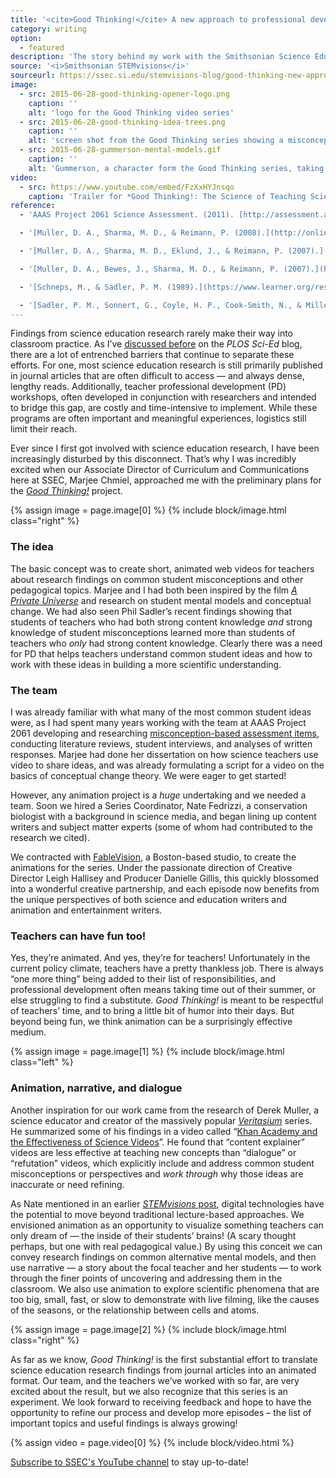 ```yaml
---
title: '<cite>Good Thinking!</cite> A new approach to professional development for science educators'
category: writing
option:
  - featured
description: 'The story behind my work with the Smithsonian Science Education Center and FableVision studios to develop an animated video series on the science of teaching science.'
source: '<i>Smithsonian STEMvisions</i>'
sourceurl: https://ssec.si.edu/stemvisions-blog/good-thinking-new-approach-professional-development-science-educators
image:
  - src: 2015-06-28-good-thinking-opener-logo.png
    caption: ''
    alt: 'logo for the Good Thinking video series'
  - src: 2015-06-28-good-thinking-idea-trees.png
    caption: ''
    alt: 'screen shot from the Good Thinking series showing a misconception and a new idea as trees growing'
  - src: 2015-06-28-gummerson-mental-models.gif
    caption: ''
    alt: 'Gummerson, a character form the Good Thinking series, taking the shape of the words mental model'
video:
  - src: https://www.youtube.com/embed/FzXxHYJnsqo
    caption: 'Trailer for *Good Thinking!: The Science of Teaching Science*'
reference:
  - 'AAAS Project 2061 Science Assessment. (2011). [http://assessment.aaas.org/](http://assessment.aaas.org/)'

  - '[Muller, D. A., Sharma, M. D., & Reimann, P. (2008).](http://onlinelibrary.wiley.com/doi/10.1002/sce.20244/abstract) Raising cognitive load with linear multimedia to promote conceptual change. _Science Education_, 92(2), 278–296.'

  - '[Muller, D. A., Sharma, M. D., Eklund, J., & Reimann, P. (2007).](http://link.springer.com/article/10.1007/s11251-007-9017-6) Conceptual change through vicarious learning in an authentic physics setting. _Instructional Science_, 35(6), 519–533.'

  - '[Muller, D. A., Bewes, J., Sharma, M. D., & Reimann, P. (2007).](http://onlinelibrary.wiley.com/doi/10.1111/j.1365-2729.2007.00248.x/full) Saying the wrong thing: improving learning with multimedia by including misconceptions. _Journal of Computer Assisted Learning_, 24(2), 144–155.'

  - '[Schneps, M., & Sadler, P. M. (1989).](https://www.learner.org/resources/series28.html) A private universe [Video]. Santa Monica, CA: Pyramid Film and Video.'

  - '[Sadler, P. M., Sonnert, G., Coyle, H. P., Cook-Smith, N., & Miller, J. L. (2013).](http://aer.sagepub.com/content/50/5/1020.short) The influence of teachers’ knowledge on student learning in middle school physical science classrooms. _American Educational Research Journal_, 50(5), 1020-1049.'
---
```

Findings from science education research rarely make their way into classroom practice. As I’ve [discussed before](http://blogs.plos.org/scied/2013/01/14/facing-the-research-practice-divide-in-science-education/) on the *PLOS Sci-Ed* blog, there are a lot of entrenched barriers that continue to separate these efforts. For one, most science education research is still primarily published in journal articles that are often difficult to access — and always dense, lengthy reads. Additionally, teacher professional development (PD) workshops, often developed in conjunction with researchers and intended to bridge this gap, are costly and time-intensive to implement. While these programs are often important and meaningful experiences, logistics still limit their reach.

Ever since I first got involved with science education research, I have been increasingly disturbed by this disconnect. That’s why I was incredibly excited when our Associate Director of Curriculum and Communications here at SSEC, Marjee Chmiel, approached me with the preliminary plans for the [_Good Thinking!_](http://www.ssec.si.edu/goodthinking) project.

{% assign image = page.image[0] %}
{% include block/image.html class="right" %}

### The idea

The basic concept was to create short, animated web videos for teachers about research findings on common student misconceptions and other pedagogical topics. Marjee and I had both been inspired by the film [_A Private Universe_](https://www.learner.org/resources/series28.html) and research on student mental models and conceptual change. We had also seen Phil Sadler’s recent findings showing that students of teachers who had both strong content knowledge _and_ strong knowledge of student misconceptions learned more than students of teachers who _only_ had strong content knowledge. Clearly there was a need for PD that helps teachers understand common student ideas and how to work with these ideas in building a more scientific understanding.

### The team

I was already familiar with what many of the most common student ideas were, as I had spent many years working with the team at AAAS Project 2061 developing and researching [misconception-based assessment items](http://assessment.aaas.org/topics), conducting literature reviews, student interviews, and analyses of written responses. Marjee had done her dissertation on how science teachers use video to share ideas, and was already formulating a script for a video on the basics of conceptual change theory. We were eager to get started!

However, any animation project is a _huge_ undertaking and we needed a team. Soon we hired a Series Coordinator, Nate Fedrizzi, a conservation biologist with a background in science media, and began lining up content writers and subject matter experts (some of whom had contributed to the research we cited).

We contracted with [FableVision](http://www.fablevisionstudios.com/#welcome), a Boston-based studio, to create the animations for the series. Under the passionate direction of Creative Director Leigh Hallisey and Producer Danielle Gillis, this quickly blossomed into a wonderful creative partnership, and each episode now benefits from the unique perspectives of both science and education writers and animation and entertainment writers.

### Teachers can have fun too!

Yes, they’re animated. And yes, they’re for teachers! Unfortunately in the current policy climate, teachers have a pretty thankless job. There is always “one more thing” being added to their list of responsibilities, and professional development often means taking time out of their summer, or else struggling to find a substitute. _Good Thinking!_ is meant to be respectful of teachers’ time, and to bring a little bit of humor into their days. But beyond being fun, we think animation can be a surprisingly effective medium.

{% assign image = page.image[1] %}
{% include block/image.html class="left" %}

### Animation, narrative, and dialogue

Another inspiration for our work came from the research of Derek Muller, a science educator and creator of the massively popular [_Veritasium_](https://www.youtube.com/user/1veritasium/videos) series. He summarized some of his findings in a video called “[Khan Academy and the Effectiveness of Science Videos](https://www.youtube.com/watch?v=eVtCO84MDj8)”. He found that “content explainer” videos are less effective at teaching new concepts than “dialogue” or “refutation” videos, which explicitly include and address common student misconceptions or perspectives and _work through_ why those ideas are inaccurate or need refining.

As Nate mentioned in an earlier [*STEMvisions* post](http://www.ssec.si.edu/blog/science-videos#.VXsZ8_lVhBc), digital technologies have the potential to move beyond traditional lecture-based approaches. We envisioned animation as an opportunity to visualize something teachers can only dream of — the inside of their students’ brains! (A scary thought perhaps, but one with real pedagogical value.) By using this conceit we can convey research findings on common alternative mental models, and then use narrative — a story about the focal teacher and her students — to work through the finer points of uncovering and addressing them in the classroom. We also use animation to explore scientific phenomena that are too big, small, fast, or slow to demonstrate with live filming, like the causes of the seasons, or the relationship between cells and atoms.

{% assign image = page.image[2] %}
{% include block/image.html class="right" %}

As far as we know, _Good Thinking!_ is the first substantial effort to translate science education research findings from journal articles into an animated format. Our team, and the teachers we’ve worked with so far, are very excited about the result, but we also recognize that this series is an experiment. We look forward to receiving feedback and hope to have the opportunity to refine our process and develop more episodes – the list of important topics and useful findings is always growing!

{% assign video = page.video[0] %}
{% include block/video.html %}


[Subscribe to SSEC's YouTube channel](https://www.youtube.com/channel/UC6dyNTnSopdgye2gQBVSNVg) to stay up-to-date!

